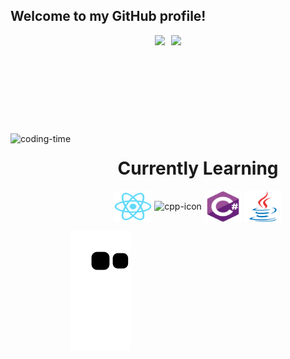 ## Welcome to my GitHub profile!

<div style="display: flex; gap: 10px; justify-content: center; align-items: center;">
  <img height="140em" src="https://github-readme-stats.vercel.app/api?username=nsalgado2000&show_icons=true&theme=dracula&include_all_commits=true&count_private=true"/>
  <img height="140em" src="https://github-readme-stats.vercel.app/api/top-langs/?username=nsalgado2000&layout=compact&langs_count=16&theme=dracula"/>
</div>

<div align="center"> 
  <div style="display: inline_block"><br>
    <img align="left" height="250" alt="coding-time" src="https://i.pinimg.com/originals/86/b8/72/86b872bc4dc4e2457128dd465a26ce68.gif">
    <h1 align="center">Currently Learning</h1>
    <img align="center" height="50" width="60" alt="react-icon" src="https://raw.githubusercontent.com/devicons/devicon/master/icons/react/react-original.svg">
    <img align="center" height="50" width="60" alt="cpp-icon" src="https://raw.githubusercontent.com/jmnote/z-icons/master/svg/cpp.svg">
    <img align="center" height="50" width="60" alt="csharp-icon" src="https://raw.githubusercontent.com/devicons/devicon/master/icons/csharp/csharp-original.svg">
    <img align="center" height="50" width="60" alt="java-icon" src="https://raw.githubusercontent.com/devicons/devicon/master/icons/java/java-original.svg">
</div>
</div>

  ![Snake animation](https://github.com/nsalgado2000/nsalgado2000/blob/output/github-contribution-grid-snake.svg)

